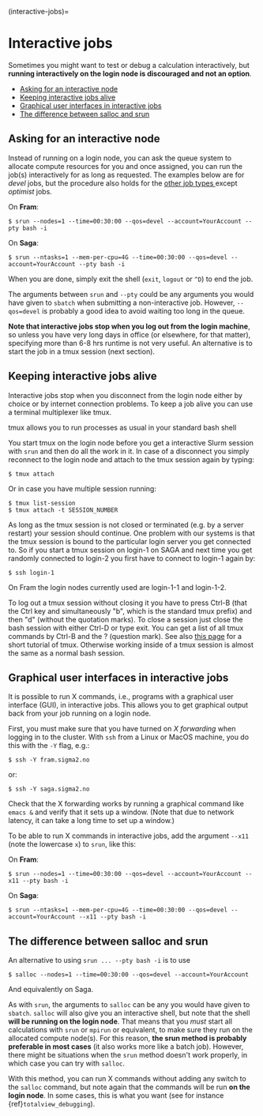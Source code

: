 (interactive-jobs)=

# Interactive jobs

Sometimes you might want to test or debug a calculation interactively,
but **running interactively on the login node is discouraged and not an
option**.

- [Asking for an interactive node](#asking-for-an-interactive-node)
- [Keeping interactive jobs alive](#keeping-interactive-jobs-alive)
- [Graphical user interfaces in interactive jobs](#graphical-user-interfaces-in-interactive-jobs)
- [The difference between salloc and srun](#the-difference-between-salloc-and-srun)


## Asking for an interactive node

Instead of running on a login node, you can ask the queue system to allocate
compute resources for you and once assigned, you can run the job(s)
interactively for as long as requested.  The examples below are for _devel_
jobs, but the procedure also holds for the [other job types
](choosing_job_types.md) except _optimist_ jobs.

On **Fram**:
```
$ srun --nodes=1 --time=00:30:00 --qos=devel --account=YourAccount --pty bash -i
```

On **Saga**:
```
$ srun --ntasks=1 --mem-per-cpu=4G --time=00:30:00 --qos=devel --account=YourAccount --pty bash -i
```

When you are done, simply exit the shell (`exit`, `logout` or `^D`) to
end the job. 

The arguments between `srun` and `--pty` could be any arguments you
would have given to `sbatch` when submitting a non-interactive
job. However, `--qos=devel` is probably a good idea to avoid waiting
too long in the queue.

**Note that interactive jobs stop when you log out from the login
machine**, so unless you have very long days in office (or elsewhere,
for that matter), specifying more than 6-8 hrs runtime is not very
useful. An alternative is to start the job in a tmux session (next section).


## Keeping interactive jobs alive

Interactive jobs stop when you disconnect from the login node either by
choice or by internet connection problems. To keep a job alive you can
use a terminal multiplexer like tmux.

tmux allows you to run processes as usual in your standard bash shell

You start tmux on the login node before you get a interactive Slurm
session with `srun` and then do all the work in it. In case of a
disconnect you simply reconnect to the login node and attach to the tmux
session again by typing:
```
$ tmux attach
```
Or in case you have multiple session running:
```
$ tmux list-session
$ tmux attach -t SESSION_NUMBER
```

As long as the tmux session is not closed or terminated (e.g. by a
server restart) your session should continue. One problem with our
systems is that the tmux session is bound to the particular login server
you get connected to. So if you start a tmux session on login-1 on SAGA
and next time you get randomly connected to login-2 you first have to
connect to login-1 again by:
```
$ ssh login-1
```

On Fram the login nodes currently used are login-1-1 and login-1-2.

To log out a tmux session without closing it you have to press Ctrl-B
(that the Ctrl key and simultaneously "b", which is the standard tmux
prefix) and then "d" (without the quotation marks). To close a session
just close the bash session with either Ctrl-D or type exit. You can get
a list of all tmux commands by Ctrl-B and the ? (question mark). See
also [this
page](https://www.hamvocke.com/blog/a-quick-and-easy-guide-to-tmux/) for
a short tutorial of tmux. Otherwise working inside of a tmux session is
almost the same as a normal bash session.


## Graphical user interfaces in interactive jobs

It is possible to run X commands, i.e., programs with a graphical user
interface (GUI), in interactive jobs. This allows you to get graphical output
back from your job running on a login node.

First, you must make sure that you have turned on *X forwarding* when logging
in to the cluster.  With `ssh` from a Linux or MacOS machine, you do this with
the `-Y` flag, e.g.:
```
$ ssh -Y fram.sigma2.no
```
or:
```
$ ssh -Y saga.sigma2.no
```

Check that the X forwarding works by running a graphical command like `emacs &`
and verify that it sets up a window.  (Note that due to network latency, it
can take a long time to set up a window.)

To be able to run X commands in interactive jobs, add the argument `--x11`
(note the lowercase `x`) to `srun`, like this:

On **Fram**:
```
$ srun --nodes=1 --time=00:30:00 --qos=devel --account=YourAccount --x11 --pty bash -i
```

On **Saga**:
```
$ srun --ntasks=1 --mem-per-cpu=4G --time=00:30:00 --qos=devel --account=YourAccount --x11 --pty bash -i
```


## The difference between salloc and srun

An alternative to using `srun ... --pty bash -i` is to use
```
$ salloc --nodes=1 --time=00:30:00 --qos=devel --account=YourAccount
```

And equivalently on Saga.

As with `srun`, the arguments to `salloc` can be any you would have
given to `sbatch`. `salloc` will also give you an interactive shell, but note
that the shell **will be running on the login node**.  That means that you
*must* start all calculations with `srun` or `mpirun` or equivalent, to make
sure they run on the allocated compute node(s).  For this reason, **the srun
method is probably preferable in most cases** (it also works more like a batch
job).  However, there might be situations when the `srun` method doesn't work
properly, in which case you can try with `salloc`.

With this method, you can run X commands without adding any switch to the
`salloc` command, but note again that the commands will be run **on the login
node**.  In some cases, this is what you want (see for instance
{ref}`totalview_debugging`).

